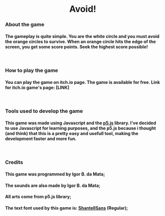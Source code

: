 <h1 align="center">Avoid!</h1>

<h3 align="left">About the game</h3>
<h4>	The gameplay is quite simple. You are the white circle and you must avoid the orange circles to survive. When an orange circle hits the edge of the screen, you get some score points. Seek the highest score possible!</h4>

<br>

<h3 align="left">How to play the game</h3>
<h4>	You can play the game on itch.io page. The game is available for free. Link for itch.io game's page: [LINK]</h4>

<br>

<h3 align="left">Tools used to develop the game</h3>
<h4>	This game was made using Javascript and the <a href="https://p5js.org/">p5.js</a> library. I've decided to use Javascript for learning purposes, and the p5.js because i thought (and think) that this is a pretty easy and usefull tool, making the development faster and more fun.</h4>

<br>

<h3 align="left">Credits</h3>
<h4>This game was programmed by Igor B. da Mata;</h4>
<h4>The sounds are also made by Igor B. da Mata;</h4>
<h4>All arts come from p5.js library;</h4>
<h4>The text font used by this game is: <a href="https://shantellsans.com/">ShantellSans</a> (Regular);</h4>